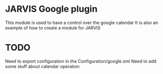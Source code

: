 JARVIS Google plugin
======
This module is used to have a control over the google calendar
It is also an example of how to create a module for JARVIS

TODO
======
Need to export configuration in the Configuration/google.xml
Need to add some stuff about calendar operation